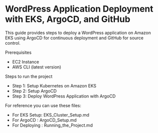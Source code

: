 # WordPress Application Deployment with EKS, ArgoCD, and GitHub
  This guide provides steps to deploy a WordPress application on Amazon EKS using ArgoCD for continuous deployment and GitHub for source control.

 Prerequisites
- EC2 Instance
- AWS CLI (latest version)

Steps to run the project
- Step 1: Setup Kubernetes on Amazon EKS
- Step 2: Setup ArgoCD
- Step 3: Deploy WordPress Application with ArgoCD

 For reference you can use these files:
- For EKS Setup: EKS_Cluster_Setup.md
- For ArgoCD : ArgoCD_Setup.md
- For Deploying  : Running_the_Project.md
